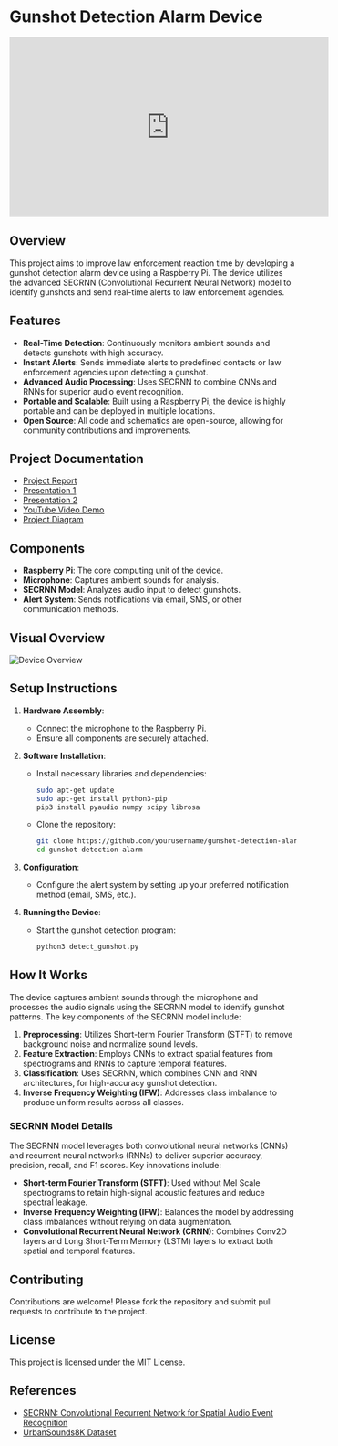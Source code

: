 # Gunshot Detection Alarm Device

<iframe width="560" height="315" src="https://www.youtube.com/embed/Q8h_Qf6KS74" frameborder="0" allowfullscreen></iframe>

## Overview

This project aims to improve law enforcement reaction time by developing a gunshot detection alarm device using a Raspberry Pi. The device utilizes the advanced SECRNN (Convolutional Recurrent Neural Network) model to identify gunshots and send real-time alerts to law enforcement agencies.

## Features

- **Real-Time Detection**: Continuously monitors ambient sounds and detects gunshots with high accuracy.
- **Instant Alerts**: Sends immediate alerts to predefined contacts or law enforcement agencies upon detecting a gunshot.
- **Advanced Audio Processing**: Uses SECRNN to combine CNNs and RNNs for superior audio event recognition.
- **Portable and Scalable**: Built using a Raspberry Pi, the device is highly portable and can be deployed in multiple locations.
- **Open Source**: All code and schematics are open-source, allowing for community contributions and improvements.

## Project Documentation

- [Project Report](https://docs.google.com/document/d/1PLTL0GT4mDv7MRuZTo727VBNo3oW_VWpe3a4USZLz04/edit?usp=sharing)
- [Presentation 1](https://docs.google.com/presentation/d/1m6s5ke25lyPTwZDbIXAbxjvut6nWUf-m3mejdVA5OSM/edit?usp=sharing)
- [Presentation 2](https://docs.google.com/presentation/d/1Q3NYl_UWfafFcsRuGGvbzul4kimvUd6Kqr9Yn3JhsOM/edit?usp=sharing)
- [YouTube Video Demo](https://youtu.be/Q8h_Qf6KS74)
- [Project Diagram](https://drive.google.com/file/d/1S6NCUwfFN-hs7NGmLr_iRAUqCGLjYXcS/view?usp=sharing)

## Components

- **Raspberry Pi**: The core computing unit of the device.
- **Microphone**: Captures ambient sounds for analysis.
- **SECRNN Model**: Analyzes audio input to detect gunshots.
- **Alert System**: Sends notifications via email, SMS, or other communication methods.

## Visual Overview

![Device Overview](https://drive.google.com/uc?id=1S6NCUwfFN-hs7NGmLr_iRAUqCGLjYXcS)

## Setup Instructions

1. **Hardware Assembly**:
    - Connect the microphone to the Raspberry Pi.
    - Ensure all components are securely attached.

2. **Software Installation**:
    - Install necessary libraries and dependencies:
      ```sh
      sudo apt-get update
      sudo apt-get install python3-pip
      pip3 install pyaudio numpy scipy librosa
      ```
    - Clone the repository:
      ```sh
      git clone https://github.com/yourusername/gunshot-detection-alarm.git
      cd gunshot-detection-alarm
      ```

3. **Configuration**:
    - Configure the alert system by setting up your preferred notification method (email, SMS, etc.).

4. **Running the Device**:
    - Start the gunshot detection program:
      ```sh
      python3 detect_gunshot.py
      ```

## How It Works

The device captures ambient sounds through the microphone and processes the audio signals using the SECRNN model to identify gunshot patterns. The key components of the SECRNN model include:

1. **Preprocessing**: Utilizes Short-term Fourier Transform (STFT) to remove background noise and normalize sound levels.
2. **Feature Extraction**: Employs CNNs to extract spatial features from spectrograms and RNNs to capture temporal features.
3. **Classification**: Uses SECRNN, which combines CNN and RNN architectures, for high-accuracy gunshot detection.
4. **Inverse Frequency Weighting (IFW)**: Addresses class imbalance to produce uniform results across all classes.

### SECRNN Model Details

The SECRNN model leverages both convolutional neural networks (CNNs) and recurrent neural networks (RNNs) to deliver superior accuracy, precision, recall, and F1 scores. Key innovations include:

- **Short-term Fourier Transform (STFT)**: Used without Mel Scale spectrograms to retain high-signal acoustic features and reduce spectral leakage.
- **Inverse Frequency Weighting (IFW)**: Balances the model by addressing class imbalances without relying on data augmentation.
- **Convolutional Recurrent Neural Network (CRNN)**: Combines Conv2D layers and Long Short-Term Memory (LSTM) layers to extract both spatial and temporal features.

## Contributing

Contributions are welcome! Please fork the repository and submit pull requests to contribute to the project.

## License

This project is licensed under the MIT License.

## References

- [SECRNN: Convolutional Recurrent Network for Spatial Audio Event Recognition](https://docs.google.com/document/d/1PLTL0GT4mDv7MRuZTo727VBNo3oW_VWpe3a4USZLz04/edit?usp=sharing)
- [UrbanSounds8K Dataset](https://urbansounddataset.weebly.com/urbansound8k.html)
